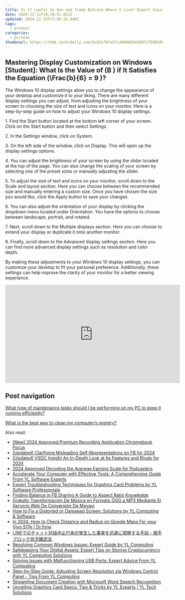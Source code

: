 ```yaml
---
title: Is It Lawful to Own and Trade Bitcoin Where I Live? Expert Insights From YL Software
date: 2024-12-12T18:29:51.022Z
updated: 2024-12-15T17:56:15.948Z
tags:
  - product
categories:
  - pcclean
thumbnail: https://thmb.techidaily.com/5cb2e70fe5fc4984663e55071f50818b86ad28c6053861679577418a188e88c7.jpg
---
```


## Mastering Display Customization on Windows [Student]: What Is the Value of \(B \) if It Satisfies the Equation \(\Frac{b}{6} = 9 \)?

The Windows 10 display settings allow you to change the appearance of your desktop and customize it to your liking. There are many different display settings you can adjust, from adjusting the brightness of your screen to choosing the size of text and icons on your monitor. Here is a step-by-step guide on how to adjust your Windows 10 display settings. 

1\. Find the Start button located at the bottom left corner of your screen. Click on the Start button and then select Settings.

2\. In the Settings window, click on System.

3\. On the left side of the window, click on Display. This will open up the display settings options. 

4\. You can adjust the brightness of your screen by using the slider located at the top of the page. You can also change the scaling of your screen by selecting one of the preset sizes or manually adjusting the slider.

5\. To adjust the size of text and icons on your monitor, scroll down to the Scale and layout section. Here you can choose between the recommended size and manually entering a custom size. Once you have chosen the size you would like, click the Apply button to save your changes.

6\. You can also adjust the orientation of your display by clicking the dropdown menu located under Orientation. You have the options to choose between landscape, portrait, and rotated.

7\. Next, scroll down to the Multiple displays section. Here you can choose to extend your display or duplicate it onto another monitor.

8\. Finally, scroll down to the Advanced display settings section. Here you can find more advanced display settings such as resolution and color depth. 

By making these adjustments to your Windows 10 display settings, you can customize your desktop to fit your personal preference. Additionally, these settings can help improve the clarity of your monitor for a better viewing experience.

<!-- affiliate ads begin -->
<iframe width="560" height="315" src="https://www.youtube.com/embed/DCARjc5g5VI?si=9OfovbKBrpoJeXTY" title="YouTube video player" frameborder="0" allow="accelerometer; autoplay; clipboard-write; encrypted-media; gyroscope; picture-in-picture; web-share" referrerpolicy="strict-origin-when-cross-origin" allowfullscreen></iframe>
<!-- affiliate ads end -->

## Post navigation

[What type of maintenance tasks should I be performing on my PC to keep it running efficiently?](https://tools.techidaily.com/pcclean/products/)

[What is the best way to clean my computer’s registry?](https://tools.techidaily.com/pcclean/products/)

<ins class="adsbygoogle"
     style="display:block"
     data-ad-format="autorelaxed"
     data-ad-client="ca-pub-7571918770474297"
     data-ad-slot="1223367746"></ins>

<ins class="adsbygoogle"
     style="display:block"
     data-ad-client="ca-pub-7571918770474297"
     data-ad-slot="8358498916"
     data-ad-format="auto"
     data-full-width-responsive="true"></ins>

<span class="atpl-alsoreadstyle">Also read:</span>
<div><ul>
<li><a href="https://screen-capture.techidaily.com/new-2024-approved-premium-recording-application-chromebook-focus/"><u>[New] 2024 Approved Premium Recording Application Chromebook Focus</u></a></li>
<li><a href="https://facebook-video-content.techidaily.com/updated-clarifying-misleading-self-representations-on-fb-for-2024/"><u>[Updated] Clarifying Misleading Self-Representations on FB for 2024</u></a></li>
<li><a href="https://remote-screen-capture.techidaily.com/updated-vsdc-insight-an-in-depth-look-at-its-features-and-rivals-for-2024/"><u>[Updated] VSDC Insight An In-Depth Look at Its Features and Rivals for 2024</u></a></li>
<li><a href="https://fox-friendly.techidaily.com/2024-approved-decoding-the-average-earning-scale-for-podcasters/"><u>2024 Approved Decoding the Average Earning Scale for Podcasters</u></a></li>
<li><a href="https://discover-awesome.techidaily.com/accelerate-your-computer-with-effective-tools-a-comprehensive-guide-from-yl-software-experts/"><u>Accelerate Your Computer with Effective Tools: A Comprehensive Guide From YL Software Experts</u></a></li>
<li><a href="https://discover-awesome.techidaily.com/expert-troubleshooting-techniques-for-graphics-card-problems-by-yl-software-professionals/"><u>Expert Troubleshooting Techniques for Graphics Card Problems by YL Software Professionals</u></a></li>
<li><a href="https://facebook-video-content.techidaily.com/finding-balance-in-fb-sharing-a-guide-to-aspect-ratio-knowledge/"><u>Finding Balance in FB Sharing A Guide to Aspect Ratio Knowledge</u></a></li>
<li><a href="https://discover-hacks.techidaily.com/gratuito-transformacion-de-musica-en-formato-ogg-a-mp3-mediante-el-servicio-web-de-conversion-de-movavi/"><u>Gratuito Transformación De Música en Formato OGG a MP3 Mediante El Servicio Web De Conversión De Movavi</u></a></li>
<li><a href="https://discover-awesome.techidaily.com/how-to-fix-a-distorted-or-damaged-screen-solutions-by-yl-computing-and-software/"><u>How to Fix a Distorted or Damaged Screen: Solutions by YL Computing & Software</u></a></li>
<li><a href="https://android-location-track.techidaily.com/in-2024-how-to-check-distance-and-radius-on-google-maps-for-your-vivo-s17e-drfone-by-drfone-virtual-android/"><u>In 2024, How to Check Distance and Radius on Google Maps For your Vivo S17e | Dr.fone</u></a></li>
<li><a href="https://tech-revival.techidaily.com/line/"><u>LINEでのチャット対話中止行為が発生した事実を迅速に把握する手段 - 相手ブロック状況確認法</u></a></li>
<li><a href="https://discover-awesome.techidaily.com/resolving-common-windows-issues-expert-guide-by-yl-computing/"><u>Resolving Common Windows Issues: Expert Guide by YL Computing</u></a></li>
<li><a href="https://discover-awesome.techidaily.com/safekeeping-your-digital-assets-expert-tips-on-storing-cryptocurrency-with-yl-computing-solutions/"><u>Safekeeping Your Digital Assets: Expert Tips on Storing Cryptocurrency with YL Computing Solutions</u></a></li>
<li><a href="https://discover-awesome.techidaily.com/solving-issues-with-malfunctioning-usb-ports-expert-advice-from-yl-computing/"><u>Solving Issues with Malfunctioning USB Ports: Expert Advice From YL Computing</u></a></li>
<li><a href="https://discover-awesome.techidaily.com/step-by-step-guide-adjusting-screen-resolution-via-windows-control-panel-tips-from-yl-computing/"><u>Step-by-Step Guide: Adjusting Screen Resolution via Windows Control Panel - Tips From YL Computing</u></a></li>
<li><a href="https://extra-information.techidaily.com/streamline-document-creation-with-microsoft-word-speech-recognition/"><u>Streamline Document Creation with Microsoft Word Speech Recognition</u></a></li>
<li><a href="https://discover-awesome.techidaily.com/unveiling-graphics-card-specs-tips-and-tricks-by-yl-experts-yl-tech-solutions/"><u>Unveiling Graphics Card Specs: Tips & Tricks by YL Experts | YL Tech Solutions</u></a></li>
</ul></div>

